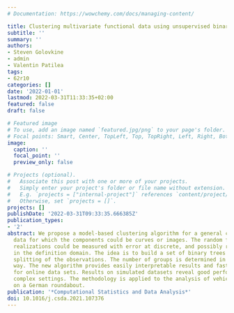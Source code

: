 ```yaml
---
# Documentation: https://wowchemy.com/docs/managing-content/

title: Clustering multivariate functional data using unsupervised binary trees
subtitle: ''
summary: ''
authors:
- Steven Golovkine
- admin
- Valentin Patilea
tags:
- 62r10
categories: []
date: '2022-01-01'
lastmod: 2022-03-31T11:33:35+02:00
featured: false
draft: false

# Featured image
# To use, add an image named `featured.jpg/png` to your page's folder.
# Focal points: Smart, Center, TopLeft, Top, TopRight, Left, Right, BottomLeft, Bottom, BottomRight.
image:
  caption: ''
  focal_point: ''
  preview_only: false

# Projects (optional).
#   Associate this post with one or more of your projects.
#   Simply enter your project's folder or file name without extension.
#   E.g. `projects = ["internal-project"]` references `content/project/deep-learning/index.md`.
#   Otherwise, set `projects = []`.
projects: []
publishDate: '2022-03-31T09:33:35.666385Z'
publication_types:
- '2'
abstract: We propose a model-based clustering algorithm for a general class of functional
  data for which the components could be curves or images. The random functional data
  realizations could be measured with error at discrete, and possibly random, points
  in the definition domain. The idea is to build a set of binary trees by recursive
  splitting of the observations. The number of groups is determined in a data-driven
  way. The new algorithm provides easily interpretable results and fast predictions
  for online data sets. Results on simulated datasets reveal good performance in various
  complex settings. The methodology is applied to the analysis of vehicle trajectories
  on a German roundabout.
publication: '*Computational Statistics and Data Analysis*'
doi: 10.1016/j.csda.2021.107376
---
```

